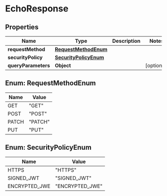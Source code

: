 

# EchoResponse


## Properties

| Name | Type | Description | Notes |
|------------ | ------------- | ------------- | -------------|
|**requestMethod** | [**RequestMethodEnum**](#RequestMethodEnum) |  |  |
|**securityPolicy** | [**SecurityPolicyEnum**](#SecurityPolicyEnum) |  |  |
|**queryParameters** | **Object** |  |  [optional] |



## Enum: RequestMethodEnum

| Name | Value |
|---- | -----|
| GET | &quot;GET&quot; |
| POST | &quot;POST&quot; |
| PATCH | &quot;PATCH&quot; |
| PUT | &quot;PUT&quot; |



## Enum: SecurityPolicyEnum

| Name | Value |
|---- | -----|
| HTTPS | &quot;HTTPS&quot; |
| SIGNED_JWT | &quot;SIGNED_JWT&quot; |
| ENCRYPTED_JWE | &quot;ENCRYPTED_JWE&quot; |



